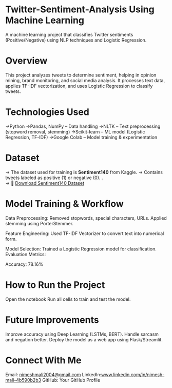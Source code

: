 # Twitter-Sentiment-Analysis Using Machine Learning
A machine learning project that classifies Twitter sentiments (Positive/Negative) using NLP techniques and Logistic Regression.

# Overview
This project analyzes tweets to determine sentiment, helping in opinion mining, brand monitoring, and social media analysis.
It processes text data, applies TF-IDF vectorization, and uses Logistic Regression to classify tweets.

# Technologies Used
->Python
->Pandas, NumPy – Data handling
->NLTK – Text preprocessing (stopword removal, stemming)
->Scikit-learn – ML model (Logistic Regression, TF-IDF)
->Google Colab – Model training & experimentation

# Dataset
-> The dataset used for training is **Sentiment140** from Kaggle.
-> Contains tweets labeled as positive (1) or negative (0). .  
-> 🔗 [Download Sentiment140 Dataset](https://www.kaggle.com/datasets/kazanova/sentiment140)

# Model Training & Workflow
Data Preprocessing:
Removed stopwords, special characters, URLs.
Applied stemming using PorterStemmer.

Feature Engineering:
Used TF-IDF Vectorizer to convert text into numerical form.

Model Selection:
Trained a Logistic Regression model for classification.
Evaluation Metrics:

Accuracy: 78.16%

# How to Run the Project
Open the notebook
Run all cells to train and test the model.

# Future Improvements
 Improve accuracy using Deep Learning (LSTMs, BERT).
 Handle sarcasm and negation better.
 Deploy the model as a web app using Flask/Streamlit.

# Connect With Me
 Email: nimeshmali2004@gmail.com
 LinkedIn:www.linkedin.com/in/nimesh-mali-4b590b2b3
 GitHub: Your GitHub Profile

